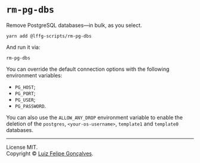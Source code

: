 # `rm-pg-dbs`

Remove PostgreSQL databases—in bulk, as you select.

```
yarn add @lffg-scripts/rm-pg-dbs
```

And run it via:

```
rm-pg-dbs
```

You can override the default connection options with the following environment variables:

- `PG_HOST`;
- `PG_PORT`;
- `PG_USER`;
- `PG_PASSWORD`.

You can also use the `ALLOW_ANY_DROP` environment variable to enable the deletion of the `postgres`, `<your-os-username>`, `template1` and `template0` databases.

---

License MIT.  
Copyright &copy; [Luiz Felipe Gonçalves](https://luizfelipe.dev).
